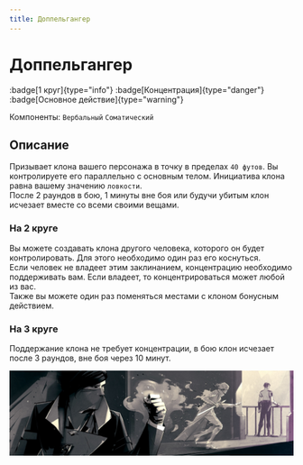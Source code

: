 ```yaml
---
title: Доппельгангер
---
```


# Доппельгангер

:badge[1 круг]{type="info"} :badge[Концентрация]{type="danger"} :badge[Основное действие]{type="warning"}

Компоненты: `Вербальный` `Соматический`

## Описание

Призывает клона вашего персонажа в точку в пределах `40 футов`. Вы контролируете его параллельно с основным телом. Инициатива клона равна вашему значению `ловкости`.  
После 2 раундов в бою, 1 минуты вне боя или будучи убитым клон исчезает вместе со всеми своими вещами.

### На 2 круге
Вы можете создавать клона другого человека, которого он будет контролировать. Для этого необходимо один раз его коснуться.  
Если человек не владеет этим заклинанием, концентрацию необходимо поддерживать вам. Если владеет, то концентрироваться может любой из вас.  
Также вы можете один раз поменяться местами с клоном бонусным действием.

### На 3 круге
Поддержание клона не требует концентрации, в бою клон исчезает после 3 раундов, вне боя через 10 минут.

![Иллюстрация: доппельгангер](/img/spells/dopplegaenger.jpg)